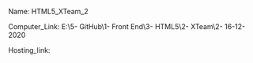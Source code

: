 
Name: HTML5_XTeam_2

Computer_Link: E:\5- GitHub\1- Front End\3- HTML5\2- XTeam\2- 16-12-2020

Hosting_link:

